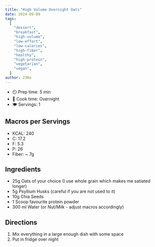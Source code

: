 ```yaml
---
title: "High Volume Overnight Oats"
date: 2024-09-09
tags:
  [
    "dessert",
    "breakfast",
    "high-volume",
    "low-effort",
    "low-calories",
    "high-fiber",
    "healthy",
    "high-protein",
    "vegetarian",
    "vegan",
  ]
author: 23Ro
---
```


- ⏲️ Prep time: 5 min
- 🍳 Cook time: Overnight
- 🍽️ Servings: 1

## Macros per Servings

- KCAL: 240
- C: 17.2
- F: 5.3
- P: 26
- Fiber: ~ 7g

## Ingredients

- 25g Oats of your choice (I use whole grain which makes me satiated longer)
- 5g Psyllium Husks (careful if you are not used to it)
- 10g Chia Seeds
- 1 Scoop favourite protein powder
- 300 ml Water (or Nut/Milk - adjust macros accordingly)

## Directions

1. Mix everything in a large enough dish with some space
2. Put in fridge over night
